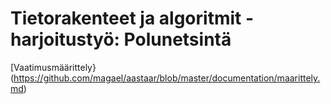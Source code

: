 # Tietorakenteet ja algoritmit -harjoitustyö: Polunetsintä

[Vaatimusmäärittely}(https://github.com/magael/aastaar/blob/master/documentation/maarittely.md)
